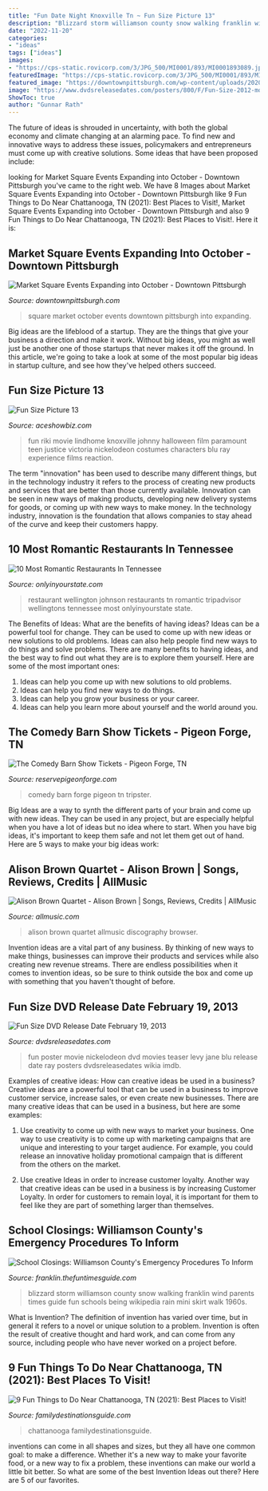 ```yaml
---
title: "Fun Date Night Knoxville Tn ~ Fun Size Picture 13"
description: "Blizzard storm williamson county snow walking franklin wind parents times guide fun schools being wikipedia rain mini skirt walk 1960s"
date: "2022-11-20"
categories:
- "ideas"
tags: ["ideas"]
images:
- "https://cps-static.rovicorp.com/3/JPG_500/MI0001/893/MI0001893089.jpg?partner=allrovi.com"
featuredImage: "https://cps-static.rovicorp.com/3/JPG_500/MI0001/893/MI0001893089.jpg?partner=allrovi.com"
featured_image: "https://downtownpittsburgh.com/wp-content/uploads/2020/09/YogaInTheSquare16_MAHATHEY.jpg"
image: "https://www.dvdsreleasedates.com/posters/800/F/Fun-Size-2012-movie-poster.jpg"
ShowToc: true
author: "Gunnar Rath"
---
```



The future of ideas is shrouded in uncertainty, with both the global economy and climate changing at an alarming pace. To find new and innovative ways to address these issues, policymakers and entrepreneurs must come up with creative solutions. Some ideas that have been proposed include: 

	

		
looking for Market Square Events Expanding into October - Downtown Pittsburgh you've came to the right web. We have 8 Images about Market Square Events Expanding into October - Downtown Pittsburgh like 9 Fun Things to Do Near Chattanooga, TN (2021): Best Places to Visit!, Market Square Events Expanding into October - Downtown Pittsburgh and also 9 Fun Things to Do Near Chattanooga, TN (2021): Best Places to Visit!. Here it is:
		
    
## Market Square Events Expanding Into October - Downtown Pittsburgh

<img loading=lazy src="https://downtownpittsburgh.com/wp-content/uploads/2020/09/YogaInTheSquare16_MAHATHEY.jpg" onerror="this.onerror=null;this.src='https://tse2.mm.bing.net/th?id=OIP.SaJHaokbr45V-WmkUAzUVQHaEn&amp;pid=15.1';" alt="Market Square Events Expanding into October - Downtown Pittsburgh">

_Source: downtownpittsburgh.com_

>square market october events downtown pittsburgh into expanding. 

	

Big ideas are the lifeblood of a startup. They are the things that give your business a direction and make it work. Without big ideas, you might as well just be another one of those startups that never makes it off the ground. In this article, we're going to take a look at some of the most popular big ideas in startup culture, and see how they've helped others succeed.

    
## Fun Size Picture 13

<img loading=lazy src="https://www.aceshowbiz.com/images/still/fun-size-image01.jpg" onerror="this.onerror=null;this.src='https://tse1.mm.bing.net/th?id=OIP.ZcVQqAkfPX_cIkL76VDlawHaE7&amp;pid=15.1';" alt="Fun Size Picture 13">

_Source: aceshowbiz.com_

>fun riki movie lindhome knoxville johnny halloween film paramount teen justice victoria nickelodeon costumes characters blu ray experience films reaction. 

	

The term "innovation" has been used to describe many different things, but in the technology industry it refers to the process of creating new products and services that are better than those currently available. Innovation can be seen in new ways of making products, developing new delivery systems for goods, or coming up with new ways to make money. In the technology industry, innovation is the foundation that allows companies to stay ahead of the curve and keep their customers happy.

    
## 10 Most Romantic Restaurants In Tennessee

<img loading=lazy src="https://cdn.onlyinyourstate.com/wp-content/uploads/2016/07/Wellington-Restaurant-TripAdvisor.jpg" onerror="this.onerror=null;this.src='https://tse3.mm.bing.net/th?id=OIP.zxDO8TijkVR5YXhzUT3rzwHaE6&amp;pid=15.1';" alt="10 Most Romantic Restaurants In Tennessee">

_Source: onlyinyourstate.com_

>restaurant wellington johnson restaurants tn romantic tripadvisor wellingtons tennessee most onlyinyourstate state. 

	

The Benefits of Ideas: What are the benefits of having ideas?
Ideas can be a powerful tool for change. They can be used to come up with new ideas or new solutions to old problems. Ideas can also help people find new ways to do things and solve problems. There are many benefits to having ideas, and the best way to find out what they are is to explore them yourself. Here are some of the most important ones: 
1. Ideas can help you come up with new solutions to old problems.
2. Ideas can help you find new ways to do things.
3. Ideas can help you grow your business or your career.
4. Ideas can help you learn more about yourself and the world around you.

    
## The Comedy Barn Show Tickets - Pigeon Forge, TN

<img loading=lazy src="http://static.reservedirect.com/media/reviews/4257/images/IMG_20160102_165448550.jpg" onerror="this.onerror=null;this.src='https://tse4.mm.bing.net/th?id=OIP.morq-86CLE3DkWeIwoSzNwHaNL&amp;pid=15.1';" alt="The Comedy Barn Show Tickets - Pigeon Forge, TN">

_Source: reservepigeonforge.com_

>comedy barn forge pigeon tn tripster. 

	

Big Ideas are a way to synth the different parts of your brain and come up with new ideas. They can be used in any project, but are especially helpful when you have a lot of ideas but no idea where to start. When you have big ideas, it's important to keep them safe and not let them get out of hand. Here are 5 ways to make your big ideas work: 

    
## Alison Brown Quartet - Alison Brown | Songs, Reviews, Credits | AllMusic

<img loading=lazy src="https://cps-static.rovicorp.com/3/JPG_500/MI0001/893/MI0001893089.jpg?partner=allrovi.com" onerror="this.onerror=null;this.src='https://tse1.mm.bing.net/th?id=OIP.BPKPfrLtnngAhLEUs1kVHAHaHV&amp;pid=15.1';" alt="Alison Brown Quartet - Alison Brown | Songs, Reviews, Credits | AllMusic">

_Source: allmusic.com_

>alison brown quartet allmusic discography browser. 

	

Invention ideas are a vital part of any business. By thinking of new ways to make things, businesses can improve their products and services while also creating new revenue streams. There are endless possibilities when it comes to invention ideas, so be sure to think outside the box and come up with something that you haven't thought of before.

    
## Fun Size DVD Release Date February 19, 2013

<img loading=lazy src="https://www.dvdsreleasedates.com/posters/800/F/Fun-Size-2012-movie-poster.jpg" onerror="this.onerror=null;this.src='https://tse2.mm.bing.net/th?id=OIP.gwN0T4jBSSMtjYFxWqXXwwHaLH&amp;pid=15.1';" alt="Fun Size DVD Release Date February 19, 2013">

_Source: dvdsreleasedates.com_

>fun poster movie nickelodeon dvd movies teaser levy jane blu release date ray posters dvdsreleasedates wikia imdb. 

	

Examples of creative ideas: How can creative ideas be used in a business?
Creative ideas are a powerful tool that can be used in a business to improve customer service, increase sales, or even create new businesses. There are many creative ideas that can be used in a business, but here are some examples:
1. Use creativity to come up with new ways to market your business. One way to use creativity is to come up with marketing campaigns that are unique and interesting to your target audience. For example, you could release an innovative holiday promotional campaign that is different from the others on the market.

2. Use creative Ideas in order to increase customer loyalty. Another way that creative ideas can be used in a business is by increasing Customer Loyalty. In order for customers to remain loyal, it is important for them to feel like they are part of something larger than themselves.

    
## School Closings: Williamson County&#039;s Emergency Procedures To Inform

<img loading=lazy src="http://franklin.thefuntimesguide.com/images/blogs/blizzard.jpg" onerror="this.onerror=null;this.src='https://tse3.mm.bing.net/th?id=OIP.RJk5H5Zd5aR5_VUETR_V0wHaHN&amp;pid=15.1';" alt="School Closings: Williamson County&#039;s Emergency Procedures To Inform">

_Source: franklin.thefuntimesguide.com_

>blizzard storm williamson county snow walking franklin wind parents times guide fun schools being wikipedia rain mini skirt walk 1960s. 

	

What is Invention?
The definition of invention has varied over time, but in general it refers to a novel or unique solution to a problem. Invention is often the result of creative thought and hard work, and can come from any source, including people who have never worked on a project before.

    
## 9 Fun Things To Do Near Chattanooga, TN (2021): Best Places To Visit!

<img loading=lazy src="https://familydestinationsguide.com/wp-content/uploads/2020/07/fun-things-to-do-near-chattanooga-tn-pinterest.jpg" onerror="this.onerror=null;this.src='https://tse2.mm.bing.net/th?id=OIP.CdUyZhgXBNJeCgr6exY8twHaLH&amp;pid=15.1';" alt="9 Fun Things to Do Near Chattanooga, TN (2021): Best Places to Visit!">

_Source: familydestinationsguide.com_

>chattanooga familydestinationsguide. 

	

inventions can come in all shapes and sizes, but they all have one common goal: to make a difference. Whether it's a new way to make your favorite food, or a new way to fix a problem, these inventions can make our world a little bit better. So what are some of the best Invention Ideas out there? Here are 5 of our favorites.

